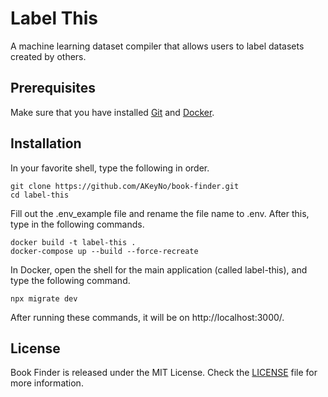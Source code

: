 # Label This

A machine learning dataset compiler that allows users to label datasets created by others.

## Prerequisites

Make sure that you have installed [Git](https://git-scm.com/) and [Docker](https://docs.docker.com/get-docker/).

## Installation

In your favorite shell, type the following in order.

```
git clone https://github.com/AKeyNo/book-finder.git
cd label-this
```

Fill out the .env_example file and rename the file name to .env.
After this, type in the following commands.

```
docker build -t label-this .
docker-compose up --build --force-recreate
```

In Docker, open the shell for the main application (called label-this), and type the following command.

```
npx migrate dev
```

After running these commands, it will be on http://localhost:3000/.

## License

Book Finder is released under the MIT License. Check the [LICENSE](https://github.com/AKeyNo/label-this/blob/main/LICENSE) file for more information.
